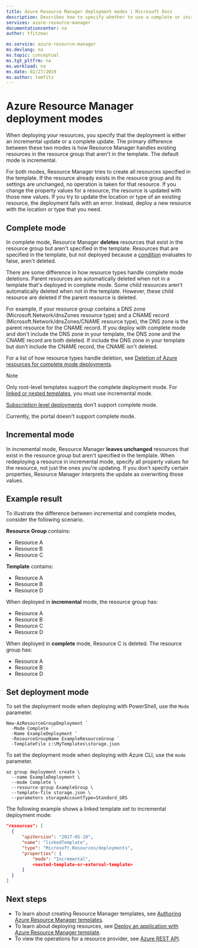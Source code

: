 ```yaml
---
title: Azure Resource Manager deployment modes | Microsoft Docs
description: Describes how to specify whether to use a complete or incremental deployment mode with Azure Resource Manager.
services: azure-resource-manager
documentationcenter: na
author: tfitzmac

ms.service: azure-resource-manager
ms.devlang: na
ms.topic: conceptual
ms.tgt_pltfrm: na
ms.workload: na
ms.date: 02/27/2019
ms.author: tomfitz
---
```

# Azure Resource Manager deployment modes

When deploying your resources, you specify that the deployment is either an incremental update or a complete update.  The primary difference between these two modes is how Resource Manager handles existing resources in the resource group that aren't in the template. The default mode is incremental.

For both modes, Resource Manager tries to create all resources specified in the template. If the resource already exists in the resource group and its settings are unchanged, no operation is taken for that resource. If you change the property values for a resource, the resource is updated with those new values. If you try to update the location or type of an existing resource, the deployment fails with an error. Instead, deploy a new resource with the location or type that you need.

## Complete mode

In complete mode, Resource Manager **deletes** resources that exist in the resource group but aren't specified in the template. Resources that are specified in the template, but not deployed because a [condition](resource-group-authoring-templates.md#condition) evaluates to false, aren't deleted.

There are some difference in how resource types handle complete mode deletions. Parent resources are automatically deleted when not in a template that's deployed in complete mode. Some child resources aren't automatically deleted when not in the template. However, these child resource are deleted if the parent resource is deleted. 

For example, if your resource group contains a DNS zone (Microsoft.Network/dnsZones resource type) and a CNAME record (Microsoft.Network/dnsZones/CNAME resource type), the DNS zone is the parent resource for the CNAME record. If you deploy with complete mode and don't include the DNS zone in your template, the DNS zone and the CNAME record are both deleted. If include the DNS zone in your template but don’t include the CNAME record, the CNAME isn't deleted. 

For a list of how resource types handle deletion, see [Deletion of Azure resources for complete mode deployments](complete-mode-deletion.md).

> [!NOTE]
> Only root-level templates support the complete deployment mode. For [linked or nested templates](resource-group-linked-templates.md), you must use incremental mode. 
>
> [Subscription level deployments](deploy-to-subscription.md) don't support complete mode.
>
> Currently, the portal doesn't support complete mode.
>

## Incremental mode

In incremental mode, Resource Manager **leaves unchanged** resources that exist in the resource group but aren't specified in the template. When redeploying a resource in incremental mode, specify all property values for the resource, not just the ones you're updating. If you don't specify certain properties, Resource Manager interprets the update as overwriting those values.

## Example result

To illustrate the difference between incremental and complete modes, consider the following scenario.

**Resource Group** contains:

* Resource A
* Resource B
* Resource C

**Template** contains:

* Resource A
* Resource B
* Resource D

When deployed in **incremental** mode, the resource group has:

* Resource A
* Resource B
* Resource C
* Resource D

When deployed in **complete** mode, Resource C is deleted. The resource group has:

* Resource A
* Resource B
* Resource D

## Set deployment mode

To set the deployment mode when deploying with PowerShell, use the `Mode` parameter.

```azurepowershell-interactive
New-AzResourceGroupDeployment `
  -Mode Complete `
  -Name ExampleDeployment `
  -ResourceGroupName ExampleResourceGroup `
  -TemplateFile c:\MyTemplates\storage.json
```

To set the deployment mode when deploying with Azure CLI, use the `mode` parameter.

```azurecli-interactive
az group deployment create \
  --name ExampleDeployment \
  --mode Complete \
  --resource-group ExampleGroup \
  --template-file storage.json \
  --parameters storageAccountType=Standard_GRS
```

The following example shows a linked template set to incremental deployment mode:

```json
"resources": [
  {
      "apiVersion": "2017-05-10",
      "name": "linkedTemplate",
      "type": "Microsoft.Resources/deployments",
      "properties": {
          "mode": "Incremental",
          <nested-template-or-external-template>
      }
  }
]
```

## Next steps

* To learn about creating Resource Manager templates, see [Authoring Azure Resource Manager templates](resource-group-authoring-templates.md).
* To learn about deploying resources, see [Deploy an application with Azure Resource Manager template](resource-group-template-deploy.md).
* To view the operations for a resource provider, see [Azure REST API](/rest/api/).

